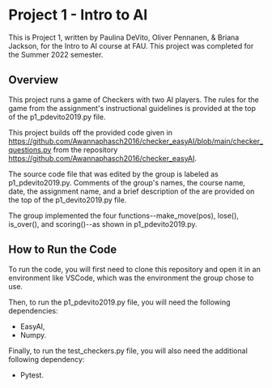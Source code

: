 # Project 1 - Intro to AI

This is Project 1, written by Paulina DeVito, Oliver Pennanen, & Briana Jackson, for the Intro to AI course at FAU. This project was completed for the Summer 2022 semester. 


## Overview

This project runs a game of Checkers with two AI players. The rules for the game from the assignment's instructional guidelines is provided at the top of the p1_pdevito2019.py file. 

This project builds off the provided code given in https://github.com/Awannaphasch2016/checker_easyAI/blob/main/checker_questions.py from the repository https://github.com/Awannaphasch2016/checker_easyAI. 

The source code file that was edited by the group is labeled as p1_pdevito2019.py. Comments of the group's names, the course name, date, the assignment name, and a brief description of the are provided on the top of the p1_devito2019.py file. 

The group implemented the four functions--make_move(pos), lose(), is_over(), and scoring()--as shown in p1_pdevito2019.py. 


## How to Run the Code

To run the code, you will first need to clone this repository and open it in an environment like VSCode, which was the environment the group chose to use. 

Then, to run the p1_pdevito2019.py file, you will need the following dependencies:
+ EasyAI,
+ Numpy.

Finally, to run the test_checkers.py file, you will also need the additional following dependency:
+ Pytest.
